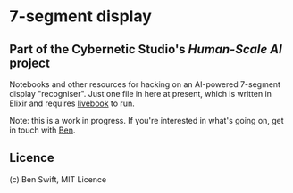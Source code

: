 # 7-segment display
## Part of the Cybernetic Studio's _Human-Scale AI_ project

Notebooks and other resources for hacking on an AI-powered 7-segment display
"recogniser". Just one file in here at present, which is written in Elixir and
requires [livebook](https://livebook.dev) to run.

Note: this is a work in progress. If you're interested in what's going on, get
in touch with [Ben](mailto:ben.swift@anu.edu.au).

## Licence

(c) Ben Swift, MIT Licence
